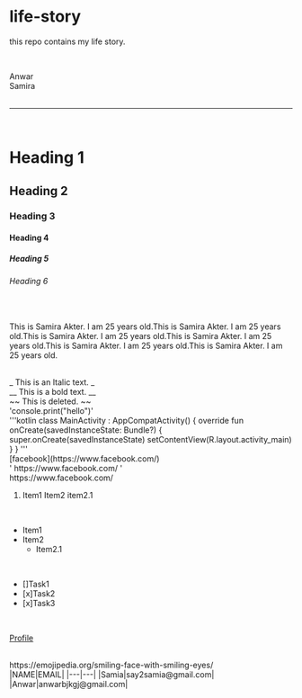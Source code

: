 # life-story
this repo contains my life story.

<!-- Markdown Comment -->
</br>

<!--Normal text and new line-->
Anwar  
Samira  
</br>

<!--Horizontal rule-->

---

</br>

<!--Headings-->

# Heading 1
## Heading 2
### Heading 3
#### Heading 4
##### Heading 5
###### Heading 6

</br>

<!--Paragraph-->
<p>This is Samira Akter. I am 25 years old.This is Samira Akter. I am 25 years old.This is Samira Akter. I am 25 years old.This is Samira Akter. I am 25 years old.This is Samira Akter. I am 25 years old.This is Samira Akter. I am 25 years old.</p>

</br>
<!--Italic-->
_ This is an Italic text. _  

</br>
<!--bold-->
__ This is a bold text. __  

</br>
<!--Strike through-->
~~ This is deleted. ~~  

</br>
<!--Inline code block-->
'console.print("hello")'  

</br>
<!--Multiple line code block-->
'''kotlin
  class MainActivity : AppCompatActivity() {
    override fun onCreate(savedInstanceState: Bundle?) {
        super.onCreate(savedInstanceState)
        setContentView(R.layout.activity_main)
    }
}
  '''

</br>
<!--Link-->
<!-- Automatic Link-->
[facebook](https://www.facebook.com/)</br>
' https://www.facebook.com/ '  
</br>
https://www.facebook.com/  

</br>
<!--List-->
<!-- OrderList -->
<ol><li>Item1  Item2    item2.1  </li></ol>
</br>

<!-- UnorderList -->
- Item1  
- Item2  
   - Item2.1  
</br>

<!-- TaskList -->
- []Task1  
- [x]Task2  
- [x]Task3  
</br>

<!--Image-->
[Profile]()  

</br>
<!--Emoji-->
https://emojipedia.org/smiling-face-with-smiling-eyes/  

</br>
<!--Table-->
|NAME|EMAIL|  
|---|---|  
|Samia|say2samia@gmail.com|  
|Anwar|anwarbjkgj@gmail.com|  

</br>


